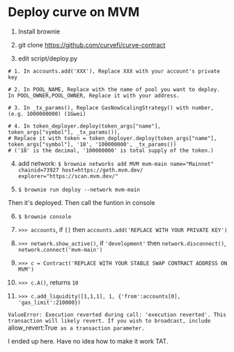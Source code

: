 # Deploy curve on MVM

1. Install brownie

2. git clone https://github.com/curvefi/curve-contract

3. edit script/deploy.py

```
# 1. In accounts.add('XXX'), Replace XXX with your account's private key

# 2. In POOL_NAME, Replace with the name of pool you want to deploy. In POOL_OWNER,POOL_OWNER, Replace it with your address.

# 3. In _tx_params(), Replace GasNowScalingStrategy() with number, (e.g. 1000000000) (1Gwei)

# 4. In token_deployer.deploy(token_args["name"], token_args["symbol"], _tx_params()), 
# Replace it with token = token_deployer.deploy(token_args["name"], token_args["symbol"], '18', '100000000', _tx_params())
# ('18' is the decimal, '100000000' is total supply of the token.)
```

4. add network: `$ brownie networks add MVM mvm-main name="Mainnet" chainid=73927 host=https://geth.mvm.dev/ explorer="https://scan.mvm.dev/"`

5. `$ brownie run deploy --network mvm-main`

Then it's deployed. Then call the funtion in console


6. `$ brownie console`

7. `>>> accounts`, if `[]` then `accounts.add('REPLACE WITH YOUR PRIVATE KEY')`

8. `>>> network.show_active()`, if `'development'` then `network.disconnect()`, `network.connect('mvm-main')`

9. `>>> c = Contract('REPLACE WITH YOUR STABLE SWAP CONTRACT ADDRESS ON MVM')`

10. `>>> c.A()`, returns `10`

11. `>>> c.add_liquidity([1,1,1], 1, {'from':accounts[0], 'gas_limit':210000})`

`ValueError: Execution reverted during call: 'execution reverted'. This transaction will likely revert. If you wish to broadcast, include `allow_revert:True` as a transaction parameter.`

I ended up here. Have no idea how to make it work TAT.

